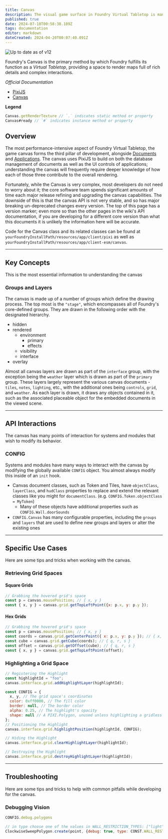 ```yaml
---
title: Canvas
description: The visual game surface in Foundry Virtual Tabletop is managed by a WebGL-powered canvas which uses the PixiJS library.
published: true
date: 2024-07-18T00:58:38.189Z
tags: documentation
editor: markdown
dateCreated: 2024-04-20T00:07:40.091Z
---
```


![Up to date as of v12](https://img.shields.io/badge/FoundryVTT-v12-informational)

Foundry's Canvas is the primary method by which Foundry fulfills its function as a *Virtual Tabletop*, providing a space to render maps full of rich details and complex interactions.

*Official Documentation*

- [PixiJS](https://pixijs.com/)
- [Canvas](https://foundryvtt.com/api/classes/client.Canvas.html)

**Legend**

```js
Canvas.getRenderTexture // `.` indicates static method or property
Canvas#ready // `#` indicates instance method or property
```

## Overview

The most performance-intensive aspect of Foundry Virtual Tabletop, the game canvas forms the third pillar of development, alongside [Documents](/en/development/api/document) and [Applications](/en/development/api/applicationv2). The canvas uses PixiJS to build on both the database management of documents as well as the UI controls of applications; understanding the canvas will frequently require deeper knowledge of how each of those three contribute to the overall rendering. 

Fortunately, while the Canvas is very complex, most developers do not need to worry about it; the core software team spends significant amounts of time each major release refining and upgrading the canvas capabilities. The downside of this is that the canvas API is not very stable, and so has major breaking un-deprecated changes every version. The top of this page has a version marker; even more so than the other pages in the wiki's API documentation, if you are developing for a different core version than what this documents it is unlikely the information here will be accurate.

Code for the Canvas class and its related classes can be found at `yourFoundryInstallPath/resources/app/client/pixi` as well as `yourFoundryInstallPath/resources/app/client-esm/canvas`.

---
## Key Concepts

This is the most essential information to understanding the canvas

### Groups and Layers

The canvas is made up of a number of groups which define the drawing process. The top most is the `"stage"`, which encompasses all of Foundry's core-defined groups. They are drawn in the following order with the designated hierarchy.

- hidden
- rendered
  - environment
    - primary
    - effects
  - visibility
  - interface
- overlay

Almost all canvas layers are drawn as part of the `interface` group, with the exception being the `weather` layer which is drawn as part of the `primary` group. These layers largely represent the various canvas documents - `tiles`, `notes`, `lighting`, etc., with the additional ones being `controls`, `grid`, and `weather`. As each layer is drawn, it draws any objects contained in it, such as the associated placeable object for the embedded documents in the viewed scene.

---
## API Interactions

The canvas has many points of interaction for systems and modules that wish to modify its behavior.

### CONFIG

Systems and modules have many ways to interact with the canvas by modifying the globally available `CONFIG` object. You almost always modify this inside of an `init` hook.

- Canvas document classes, such as Token and Tiles, have `objectClass`, `layerClass`, and `hudClass` properties to replace and extend the relevant classes like you might for `documentClass`. (e.g. `CONFIG.Token.objectClass = MyToken`)
  - Many of these objects have additional properties such as `CONFIG.Wall.doorSounds`
- `CONFIG.Canvas` has many configurable properties, including the `groups` and `layers` that are used to define new groups and layers or alter the existing ones

---
## Specific Use Cases

Here are some tips and tricks when working with the canvas.

### Retrieving Grid Spaces

#### Square Grids
```js
// Grabbing the hovered grid's space
const p = canvas.mousePosition; // { x, y }
const { x, y } = canvas.grid.getTopLeftPoint({x: p.x, y: p.y });
```

#### Hex Grids
```js
// Grabbing the hovered grid's space
const p = canvas.mousePosition; // { x, y }
const coords = canvas.grid.getCenterPoint({ x: p.x, y: p.y }); // { x, y }
const cube = canvas.grid.getCube(coords); // { q, r, s }
const offset = canvas.grid.getOffset(cube); // { q, r, s }
const { x, y } = canvas.grid.getTopLeftPoint(offset);
```

### Highlighting a Grid Space

```js
// Registering the Highlight 
const highlightId = "foo";
canvas.interface.grid.addHighlightLayer(highlightId);

const CONFIG = {
  x, y, // The grid space's coordinates
  color: 0xff0000, // The fill color
  border: null, // The border color
  alpha: 0.25, // The highlight's opacity
  shape: null // A PIXI.Polygon, unused unless highlighting a gridless canvas
};
// Positioning the Highlight
canvas.interface.grid.highlightPosition(highlightId, CONFIG);

// Hiding the Highlight
canvas.interface.grid.clearHighlightLayer(highlightId);

// Destroying the Highlight
canvas.interface.grid.destroyHighlightLayer(highlightId);
```

---
## Troubleshooting

Here are some tips and tricks to help with common pitfalls while developing for the canvas.

### Debugging Vision

```js
CONFIG.debug.polygons

// in type choose one of the values in WALL_RESTRICTION_TYPES: ["light", "sight", "sound", "move"]
ClockwiseSweepPolygon.create(point, {debug: true, type: CONST.WALL_RESTRICTION_TYPES})
```